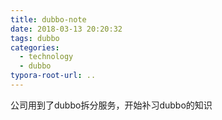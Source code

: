 ```yaml
---
title: dubbo-note
date: 2018-03-13 20:20:32
tags: dubbo
categories:
  - technology
  - dubbo
typora-root-url: ..
---
```

公司用到了dubbo拆分服务，开始补习dubbo的知识


